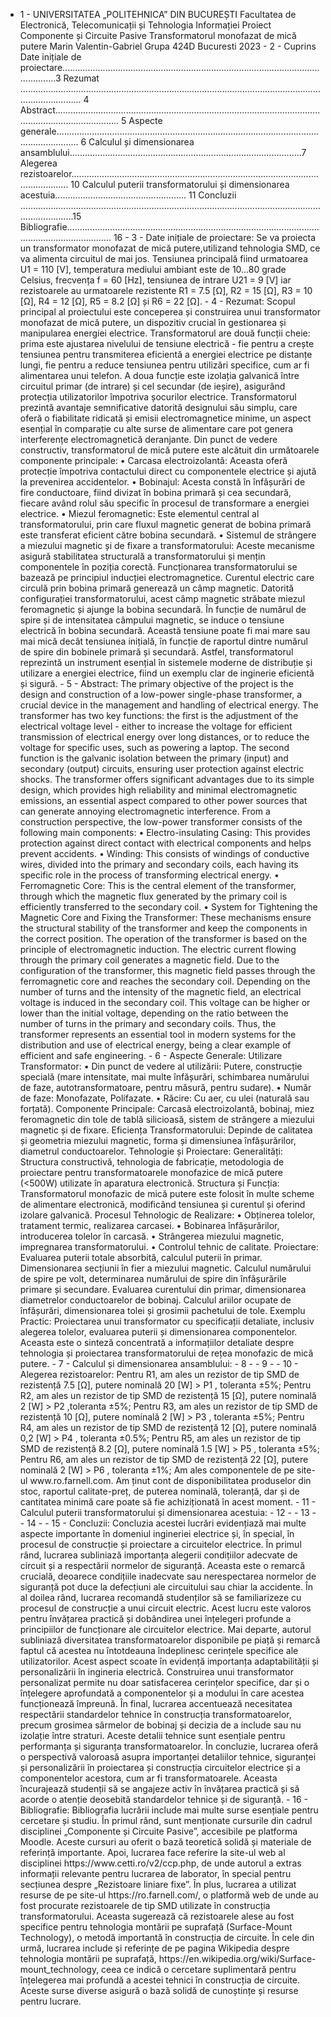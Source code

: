 <ul>
<li>1 -  UNIVERSITATEA „POLITEHNICA” DIN BUCUREȘTI Facultatea de Electronică, Telecomunicații și Tehnologia Informației    Proiect Componente și Circuite Pasive Transformatorul monofazat de mică putere   Marin Valentin-Gabriel Grupa 424D   Bucuresti 2023   - 2 -       Cuprins Date inițiale de proiectare....................................................................................................................3 Rezumat ............................................................................................................................................... 4 Abstract................................................................................................................................................ 5 Aspecte generale............................................................................................................................... 6 Calculul și dimensionarea ansamblului............................................................................................7 Alegerea rezistoarelor..................................................................................................................... 10 Calculul puterii transformatorului și dimensionarea acestuia.................................................... 11 Concluzii ............................................................................................................................................15 Bibliografie........................................................................................................................................ 16       - 3 -     Date inițiale de proiectare: Se va proiecta un transformator monofazat de mică putere,utilizand tehnologia SMD, ce va alimenta circuitul de mai jos. Tensiunea principală fiind urmatoarea U1 = 110 [V], temperatura mediului ambiant este de 10...80 grade Celsius, frecvența f = 60 [Hz], tensiunea de intrare U21 = 9 [V] iar rezistoarele au urmatoarele rezistente R1 = 7.5 [Ω], R2 = 15 [Ω], R3 = 10 [Ω], R4 = 12 [Ω], R5 = 8.2 [Ω] și R6 = 22 [Ω].         - 4 -  Rezumat: Scopul principal al proiectului este conceperea și construirea unui transformator monofazat de mică putere, un dispozitiv crucial în gestionarea și manipularea energiei electrice. Transformatorul are două funcții cheie: prima este ajustarea nivelului de tensiune electrică - fie pentru a crește tensiunea pentru transmiterea eficientă a energiei electrice pe distanțe lungi, fie pentru a reduce tensiunea pentru utilizări specifice, cum ar fi alimentarea unui telefon. A doua funcție este izolația galvanică între circuitul primar (de intrare) și cel secundar (de ieșire), asigurând protecția utilizatorilor împotriva șocurilor electrice. Transformatorul prezintă avantaje semnificative datorită designului său simplu, care oferă o fiabilitate ridicată și emisii electromagnetice minime, un aspect esențial în comparație cu alte surse de alimentare care pot genera interferențe electromagnetică deranjante. Din punct de vedere constructiv, transformatorul de mică putere este alcătuit din următoarele componente principale: • Carcasa electroizolantă: Aceasta oferă protecție împotriva contactului direct cu componentele electrice și ajută la prevenirea accidentelor. • Bobinajul: Acesta constă în înfășurări de fire conductoare, fiind divizat în bobina primară și cea secundară, fiecare având rolul său specific în procesul de transformare a energiei electrice. • Miezul feromagnetic: Este elementul central al transformatorului, prin care fluxul magnetic generat de bobina primară este transferat eficient către bobina secundară. • Sistemul de strângere a miezului magnetic și de fixare a transformatorului: Aceste mecanisme asigură stabilitatea structurală a transformatorului și mențin componentele în poziția corectă. Funcționarea transformatorului se bazează pe principiul inducției electromagnetice. Curentul electric care circulă prin bobina primară generează un câmp magnetic. Datorită configurației transformatorului, acest câmp magnetic străbate miezul feromagnetic și ajunge la bobina secundară. În funcție de numărul de spire și de intensitatea câmpului magnetic, se induce o tensiune electrică în bobina secundară. Această tensiune poate fi mai mare sau mai mică decât tensiunea inițială, în funcție de raportul dintre numărul de spire din bobinele primară și secundară. Astfel, transformatorul reprezintă un instrument esențial în sistemele moderne de distribuție și utilizare a energiei electrice, fiind un exemplu clar de inginerie eficientă și sigură.       - 5 -   Abstract: The primary objective of the project is the design and construction of a low-power single-phase transformer, a crucial device in the management and handling of electrical energy. The transformer has two key functions: the first is the adjustment of the electrical voltage level - either to increase the voltage for efficient transmission of electrical energy over long distances, or to reduce the voltage for specific uses, such as powering a laptop. The second function is the galvanic isolation between the primary (input) and secondary (output) circuits, ensuring user protection against electric shocks. The transformer offers significant advantages due to its simple design, which provides high reliability and minimal electromagnetic emissions, an essential aspect compared to other power sources that can generate annoying electromagnetic interference. From a construction perspective, the low-power transformer consists of the following main components: • Electro-insulating Casing: This provides protection against direct contact with electrical components and helps prevent accidents. • Winding: This consists of windings of conductive wires, divided into the primary and secondary coils, each having its specific role in the process of transforming electrical energy. • Ferromagnetic Core: This is the central element of the transformer, through which the magnetic flux generated by the primary coil is efficiently transferred to the secondary coil. • System for Tightening the Magnetic Core and Fixing the Transformer: These mechanisms ensure the structural stability of the transformer and keep the components in the correct position. The operation of the transformer is based on the principle of electromagnetic induction. The electric current flowing through the primary coil generates a magnetic field. Due to the configuration of the transformer, this magnetic field passes through the ferromagnetic core and reaches the secondary coil. Depending on the number of turns and the intensity of the magnetic field, an electrical voltage is induced in the secondary coil. This voltage can be higher or lower than the initial voltage, depending on the ratio between the number of turns in the primary and secondary coils. Thus, the transformer represents an essential tool in modern systems for the distribution and use of electrical energy, being a clear example of efficient and safe engineering.      - 6 -  Aspecte Generale: Utilizare Transformator: • Din punct de vedere al utilizării: Putere, construcție specială (mare intensitate, mai multe înfășurări, schimbarea numărului de faze, autotransformatoare, pentru măsură, pentru sudare). • Număr de faze: Monofazate, Polifazate. • Răcire: Cu aer, cu ulei (naturală sau forțată). Componente Principale: Carcasă electroizolantă, bobinaj, miez feromagnetic din tole de tablă silicioasă, sistem de strângere a miezului magnetic și de fixare. Eficiența Transformatorului:  Depinde de calitatea și geometria miezului magnetic, forma și dimensiunea înfășurărilor, diametrul conductoarelor. Tehnologie și Proiectare: Generalități: Structura constructivă, tehnologia de fabricație, metodologia de proiectare pentru transformatoarele monofazice de mică putere (&lt;500W) utilizate în aparatura electronică. Structura și Funcția: Transformatorul monofazic de mică putere este folosit în multe scheme de alimentare electronică, modificând tensiunea și curentul și oferind izolare galvanică. Procesul Tehnologic de Realizare: • Obținerea tolelor, tratament termic, realizarea carcasei. • Bobinarea înfășurărilor, introducerea tolelor în carcasă. • Strângerea miezului magnetic, impregnarea transformatorului. • Controlul tehnic de calitate. Proiectare: Evaluarea puterii totale absorbită, calculul puterii în primar. Dimensionarea secțiunii în fier a miezului magnetic. Calculul numărului de spire pe volt, determinarea numărului de spire din înfășurările primare și secundare. Evaluarea curentului din primar, dimensionarea diametrelor conductoarelor de bobinaj. Calculul ariilor ocupate de înfășurări, dimensionarea tolei și grosimii pachetului de tole. Exemplu Practic: Proiectarea unui transformator cu specificații detaliate, inclusiv alegerea tolelor, evaluarea puterii și dimensionarea componentelor. Aceasta este o sinteză concentrată a informațiilor detaliate despre tehnologia și proiectarea transformatorului de rețea monofazic de mică putere.     - 7 -  Calculul și dimensionarea ansamblului:   - 8 -   - 9 -   - 10 -  Alegerea rezistoarelor: Pentru R1, am ales un rezistor de tip SMD de rezistență 7.5 [Ω], putere nominală 20 [W] &gt; P1 , toleranta ±5%; Pentru R2, am ales un rezistor de tip SMD de rezistență 15 [Ω], putere nominală 2 [W] &gt; P2 ,toleranta ±5%; Pentru R3, am ales un rezistor de tip SMD de rezistență 10 [Ω], putere nominală 2 [W] &gt; P3 , toleranta ±5%; Pentru R4, am ales un rezistor de tip SMD de rezistență 12 [Ω], putere nominală 0,2 [W] &gt; P4 , toleranta ±0.5%; Pentru R5, am ales un rezistor de tip SMD de rezistență 8.2 [Ω], putere nominală 1.5 [W] &gt; P5 , toleranta ±5%; Pentru R6, am ales un rezistor de tip SMD de rezistență 22 [Ω], putere nominală 2 [W] &gt; P6 , toleranta ±1%; Am ales componentele de pe site-ul www.ro.farnell.com. Am ținut cont de disponibilitatea produselor din stoc, raportul calitate-preț, de puterea nominală, toleranță, dar și de cantitatea minimă care poate să fie achiziționată în acest moment.   - 11 - Calculul puterii transformatorului și dimensionarea acestuia:   - 12 -    - 13 -    - 14 -    - 15 -   Concluzii: Concluzia acestei lucrări evidențiază mai multe aspecte importante în domeniul ingineriei electrice și, în special, în procesul de construcție și proiectare a circuitelor electrice. În primul rând, lucrarea subliniază importanța alegerii condițiilor adecvate de circuit și a respectării normelor de siguranță. Aceasta este o remarcă crucială, deoarece condițiile inadecvate sau nerespectarea normelor de siguranță pot duce la defecțiuni ale circuitului sau chiar la accidente. În al doilea rând, lucrarea recomandă studenților să se familiarizeze cu procesul de construcție a unui circuit electric. Acest lucru este valoros pentru învățarea practică și dobândirea unei înțelegeri profunde a principiilor de funcționare ale circuitelor electrice. Mai departe, autorul subliniază diversitatea transformatoarelor disponibile pe piață și remarcă faptul că acestea nu întotdeauna îndeplinesc cerințele specifice ale utilizatorilor. Acest aspect scoate în evidență importanța adaptabilității și personalizării în ingineria electrică. Construirea unui transformator personalizat permite nu doar satisfacerea cerințelor specifice, dar și o înțelegere aprofundată a componentelor și a modului în care acestea funcționează împreună. În final, lucrarea accentuează necesitatea respectării standardelor tehnice în construcția transformatoarelor, precum grosimea sârmelor de bobinaj și decizia de a include sau nu izolație între straturi. Aceste detalii tehnice sunt esențiale pentru performanța și siguranța transformatoarelor. În concluzie, lucrarea oferă o perspectivă valoroasă asupra importanței detaliilor tehnice, siguranței și personalizării în proiectarea și construcția circuitelor electrice și a componentelor acestora, cum ar fi transformatoarele. Aceasta încurajează studenții să se angajeze activ în învățarea practică și să acorde o atenție deosebită standardelor tehnice și de siguranță.   - 16 -  Bibliografie: Bibliografia lucrării include mai multe surse esențiale pentru cercetare și studiu. În primul rând, sunt menționate cursurile din cadrul disciplinei „Componente și Circuite Pasive”, accesibile pe platforma Moodle. Aceste cursuri au oferit o bază teoretică solidă și materiale de referință importante. Apoi, lucrarea face referire la site-ul web al disciplinei https://www.cetti.ro/v2/ccp.php, de unde autorul a extras informații relevante pentru lucrarea de laborator, în special pentru secțiunea despre „Rezistoare liniare fixe”. În plus, lucrarea a utilizat resurse de pe site-ul https://ro.farnell.com/, o platformă web de unde au fost procurate rezistoarele de tip SMD utilizate în construcția transformatorului. Aceasta sugerează că rezistoarele alese au fost specifice pentru tehnologia montării pe suprafață (Surface-Mount Technology), o metodă importantă în construcția de circuite. În cele din urmă, lucrarea include și referințe de pe pagina Wikipedia despre tehnologia montării pe suprafață, https://en.wikipedia.org/wiki/Surface-mount_technology, ceea ce indică o cercetare suplimentară pentru înțelegerea mai profundă a acestei tehnici în construcția de circuite. Aceste surse diverse asigură o bază solidă de cunoștințe și resurse pentru lucrare. </li>
</ul>
